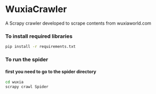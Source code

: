 # WuxiaCrawler
A Scrapy crawler developed to scrape contents from wuxiaworld.com

### To install required libraries

```bash
pip install -r requirements.txt
```

### To run the spider
#### first you need to go to the spider directory
```bash
cd wuxia
scrapy crawl Spider
```
